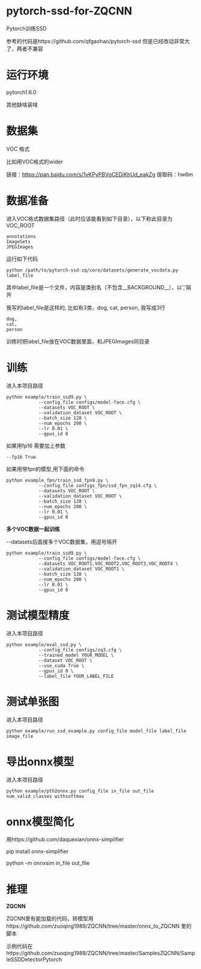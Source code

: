 # pytorch-ssd-for-ZQCNN

Pytorch训练SSD

参考的代码是https://github.com/qfgaohao/pytorch-ssd 但是已经改动非常大了，两者不兼容

# 运行环境

pytorch1.6.0

其他缺啥装啥

# 数据集

VOC 格式

比如用VOC格式的wider

链接：https://pan.baidu.com/s/1vKPyPBVoCEDiKhUd_eakZg 
提取码：hw6m 

# 数据准备

进入VOC格式数据集路径（此时应该能看到如下目录），以下称此目录为VOC_ROOT

	annotations
	ImageSets
	JPEGImages
	
	
运行如下代码

	python /path/to/pytorch-ssd-zq/core/datasets/generate_vocdata.py label_file
	
其中label_file是一个文件，内容是类别名（不包含__BACKGROUND__），以','隔开

我写的label_file是这样的, 比如有3类，dog, cat, person, 我写成3行

	dog,
	cat,
	person


训练时把label_file放在VOC数据里面，和JPEGImages同目录


# 训练


进入本项目路径

	python example/train_ssd9.py \
	            --config_file configs/model-face.cfg \
	            --datasets VOC_ROOT \
	            --validation_dataset VOC_ROOT \
	            --batch_size 128 \
	            --num_epochs 200 \
	            --lr 0.01 \
	            --gpus_id 0
				
如果用fp16 需要加上参数

	--fp16 True

如果用带fpn的模型,用下面的命令

	python example_fpn/train_ssd_fpn9.py \
	            --config_file configs_fpn/ssd_fpn_zq14.cfg \
	            --datasets VOC_ROOT \
	            --validation_dataset VOC_ROOT \
	            --batch_size 128 \
	            --num_epochs 200 \
	            --lr 0.01 \
	            --gpus_id 0
				
**多个VOC数据一起训练**

--datasets后面接多个VOC数据集，用逗号隔开

	python example/train_ssd9.py \
	            --config_file configs/model-face.cfg \
	            --datasets VOC_ROOT1,VOC_ROOT2,VOC_ROOT3,VOC_ROOT4 \
	            --validation_dataset VOC_ROOT1 \
	            --batch_size 128 \
	            --num_epochs 200 \
	            --lr 0.01 \
	            --gpus_id 0

# 测试模型精度

进入本项目路径

	python example/eval_ssd.py \
	            --config_file configs/zq3.cfg \
	            --trained_model YOUR_MODEL \
	            --dataset VOC_ROOT \
	            --use_cuda True \
	            --gpus_id 0 \
	            --label_file YOUR_LABEL_FILE
				
# 测试单张图

进入本项目路径

	python example/run_ssd_example.py config_file model_file label_file image_file
	

# 导出onnx模型

进入本项目路径

	python example/pth2onnx.py config_file in_file out_file num_valid_classes withsoftmax

# onnx模型简化

用https://github.com/daquexian/onnx-simplifier

pip install onnx-simplifier

python -m onnxsim in_file out_file

# 推理

**ZQCNN**

ZQCNN里有能加载的代码，转模型用https://github.com/zuoqing1988/ZQCNN/tree/master/onnx_to_ZQCNN 里的脚本

示例代码在https://github.com/zuoqing1988/ZQCNN/tree/master/SamplesZQCNN/SampleSSDDetectorPytorch


